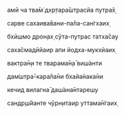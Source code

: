 амӣ ча тва̄м̇ дхр̣тара̄шт̣расйа путра̄х̣

сарве сахаива̄вани-па̄ла-сан̇гхаих̣

бхӣшмо дрон̣ах̣ сӯта-путрас татха̄сау

саха̄смадӣйаир апи йодха-мукхйаих̣

вактра̄н̣и те тварама̄н̣а̄ виш́анти

дам̇шт̣ра̄-кара̄ла̄ни бхайа̄нака̄ни

кечид вилагна̄ даш́ана̄нтарешу

сандр̣ш́йанте чӯрн̣итаир уттама̄н̇гаих̣